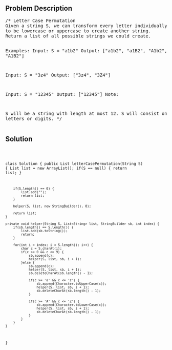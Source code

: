 <!--
<style>
  body { font-family: Arial, sans-serif; }
  .container { max-width: 600px; margin: auto; padding: 20px; }
  .comment-block { background-color: #f9f9f9; padding: 10px; border-left: 5px solid #ccc; }
  .code-block { background-color: #f4f4f4; padding: 10px; border: 1px solid #ddd; }
</style>
-->

<div class='container'>
<h2>Problem Description</h2>
<div class='comment-block'>
<pre>
/* Letter Case Permutation
Given a string S, we can transform every letter individually 
to be lowercase or uppercase to create another string.  
Return a list of all possible strings we could create.

Examples:
Input: S = "a1b2"
Output: ["a1b2", "a1B2", "A1b2", "A1B2"]

Input: S = "3z4"
Output: ["3z4", "3Z4"]

Input: S = "12345"
Output: ["12345"]
Note:

S will be a string with length at most 12.
S will consist only of letters or digits.
*/
</pre>
</div>

<h2>Solution</h2>
<div class='code-block'>
<pre><code class='language-java'>

class Solution {
    public List<String> letterCasePermutation(String S) {
        List<String> list = new ArrayList<String>();
        if(S == null) {
            return list;
        }
        
        if(S.length() == 0) {
            list.add("");
            return list;
        }
        
        helper(S, list, new StringBuilder(), 0);
        
        return list;
    }
    
    private void helper(String S, List<String> list, StringBuilder sb, int index) {
        if(sb.length() == S.length()) {
            list.add(sb.toString());
            return;
        }
        
        for(int i = index; i < S.length(); i++) {
            char c = S.charAt(i);
            if(c >= 0 && c <= 9) {
                sb.append(c);
                helper(S, list, sb, i + 1);
            }else {
                sb.append(c);
                helper(S, list, sb, i + 1);
                sb.deleteCharAt(sb.length() - 1);
                
                if(c >= 'a' && c <= 'z') {
                    sb.append(Character.toUpperCase(c));
                    helper(S, list, sb, i + 1);
                    sb.deleteCharAt(sb.length() - 1);  
                }
                
                if(c >= 'A' && c <= 'Z') {
                    sb.append(Character.toLowerCase(c));
                    helper(S, list, sb, i + 1);
                    sb.deleteCharAt(sb.length() - 1);  
                }   
            }
        }
    }
    
}</code></pre>
</div>
</div>
